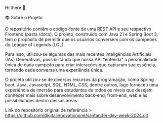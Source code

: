 Hi there 👋

📚 Sobre o Projeto

O repositório contêm o código-fonte de uma REST API e seu respectivo Frontend (pasta /docs). O projeto, construído com Java 21 e Spring Boot 3, tem o propósito de permitir que os usuários conversem com os campeões do League of Legends (LOL).

Para isso, utilizou-se algumas das mais recentes Inteligências Artificiais (IAs) Generativas, possibilitando que nossa API "entenda" a personalidade única de cada campeão para criar interações que capturam sua essência, tornando cada conversa uma experiência única.

O projeto utilizou-se de diversos recursos da programação, como Spring boot, Java, Javascript, SQL, HTML, CSS, dentre outros, logo forneceu uma experiência de imersão para estudantes de todos os níveis que desejam conhecer mais sobre desenvolvimento back-end, front-end, web e as possibilidades dentro dessas áreas.

Link do repositório original de referência > https://github.com/digitalinnovationone/santander-dev-week-2024.git






